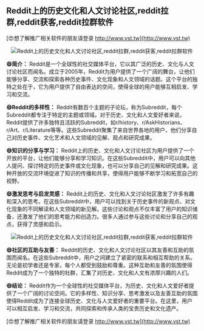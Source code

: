 ## **Reddit上的历史文化和人文讨论社区,reddit拉群,reddit获客,reddit拉群软件**

[😍想了解推广相关软件的朋友请登录 http://www.vst.tw](http://www.vst.tw)

 <center><img src="https://vst.tw/MP4/tuiguang/png/7.png" alt="Reddit上的历史文化和人文讨论社区,reddit拉群,reddit获客,reddit拉群软件"></center>

**😄简介：**
Reddit是一个全球性的社交媒体平台，它以其广泛的历史、文化与人文讨论社区而闻名。成立于2005年，Reddit为用户提供了一个广阔的舞台，让他们能够分享、交流和探索各种历史事件、文化现象和人文领域的话题。这个平台的独特之处在于，它为用户提供了自由表达的空间，使得全球的用户能够互相启发、学习和交流。

**😄Reddit的多样性：**
Reddit有数百个主题的子论坛，称为Subreddit，每个Subreddit都专注于特定的主题或领域。对于历史、文化和人文爱好者来说，Reddit提供了许多独特且活跃的Subreddit，如r/history、r/AskHistorians、r/Art、r/Literature等等。这些Subreddit聚集了来自世界各地的用户，他们分享自己对历史事件、文化艺术和人文领域的见解、观点和研究成果。

**😄知识的分享与学习：**
Reddit上的历史、文化和人文讨论社区为用户提供了一个开放的平台，让他们能够分享和学习知识。在这些Subreddit中，用户可以向其他人提问、探讨特定的历史事件或文化现象，也可以分享自己的见解和研究成果。这种开放的交流环境促进了知识的传播和共享，使得用户能够不断学习和拓宽自己的视野。

**😄激发思考与启发灵感：**
Reddit上的历史、文化和人文讨论社区激发了许多有趣和深入的思考。在这些Subreddit中，用户可以找到关于历史事件的新观点、对文化现象的不同解读和人文领域的新见解。这些讨论和观点不仅丰富了用户的知识储备，还激发了他们的思考能力和创造力。很多人通过参与这些讨论和分享自己的观点，获得了灵感和启示。

 <center><img src="https://vst.tw/MP4/tuiguang/png/1.png" alt="Reddit上的历史文化和人文讨论社区,reddit拉群,reddit获客,reddit拉群软件"></center>

**😄社区的互助与友善：**
Reddit的历史、文化和人文讨论社区以其友善和互助的氛围而闻名。在这些Subreddit中，用户之间建立了紧密的联系和相互帮助的关系。无论是初学者还是专家，每个人都受到鼓励和尊重。这种互助和友善的氛围使得Reddit成为了一个独特的社群，汇集了对历史、文化和人文有浓厚兴趣的人们。

**😄结论：**
Reddit作为一个全球性的社交媒体平台，为历史、文化和人文爱好者提供了一个广阔的讨论空间。它的多样性、知识分享、思考激发以及友善互助的氛围使得Reddit成为了连接全球历史、文化与人文爱好者的重要平台。在这里，用户可以相互启发、学习和交流，共同探索和传承人类的宝贵历史和文化遗产。

[😍想了解推广相关软件的朋友请登录 http://www.vst.tw](http://www.vst.tw)



